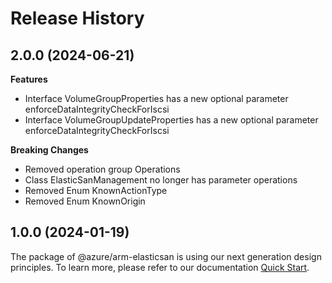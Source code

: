 # Release History
    
## 2.0.0 (2024-06-21)
    
**Features**

  - Interface VolumeGroupProperties has a new optional parameter enforceDataIntegrityCheckForIscsi
  - Interface VolumeGroupUpdateProperties has a new optional parameter enforceDataIntegrityCheckForIscsi

**Breaking Changes**

  - Removed operation group Operations
  - Class ElasticSanManagement no longer has parameter operations
  - Removed Enum KnownActionType
  - Removed Enum KnownOrigin
    
    
## 1.0.0 (2024-01-19)

The package of @azure/arm-elasticsan is using our next generation design principles. To learn more, please refer to our documentation [Quick Start](https://aka.ms/azsdk/js/mgmt/quickstart).
